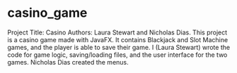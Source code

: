 # casino_game
Project Title: Casino
Authors: Laura Stewart and Nicholas Dias. 
This project is a casino game made with JavaFX. It contains Blackjack and Slot Machine games, and the player is able to save their game.
I (Laura Stewart) wrote the code for game logic, saving/loading files, and the user interface for the two games. Nicholas Dias created 
the menus.
